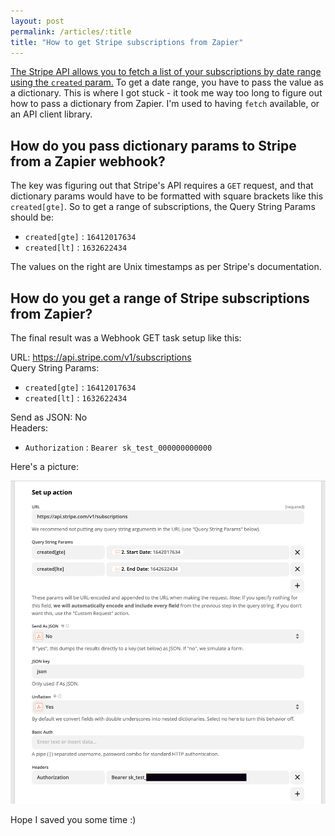 ```yaml
---
layout: post
permalink: /articles/:title
title: "How to get Stripe subscriptions from Zapier"
---
```


[The Stripe API allows you to fetch a list of your subscriptions by date range using the `created` param.](https://stripe.com/docs/api/subscriptions/list) To get a date range, you have to pass the value as a dictionary. This is where I got stuck - it took me way too long to figure out how to pass a dictionary from Zapier. I'm used to having `fetch` available, or an API client library.

## How do you pass dictionary params to Stripe from a Zapier webhook?

The key was figuring out that Stripe's API requires a `GET` request, and that dictionary params would have to be formatted with square brackets like this `created[gte]`. So to get a range of subscriptions, the Query String Params should be:

* `created[gte]` : `16412017634`
* `created[lt]` : `1632622434`

The values on the right are Unix timestamps as per Stripe's documentation.

## How do you get a range of Stripe subscriptions from Zapier?

The final result was a Webhook GET task setup like this:

URL: https://api.stripe.com/v1/subscriptions <br>
Query String Params:

* `created[gte]` : `16412017634`
* `created[lt]` : `1632622434`

Send as JSON: No <br>
Headers:

* `Authorization` : `Bearer sk_test_000000000000`

Here's a picture:

<img alt="Example of fetching Stripe subscriptions by date range from Zapier" src="/img/posts/stripe-zapier-example.jpg">

Hope I saved you some time :)
